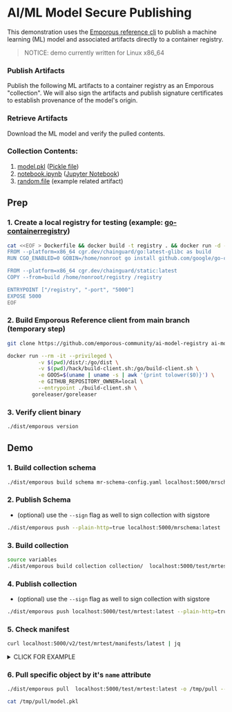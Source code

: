 # AI/ML Model Secure Publishing

This demonstration uses the [Emporous reference cli](https://github.com/emporous-community/emporous-go) to publish a machine learning (ML) model and associated artifacts directly to a container registry.

> NOTICE: demo currently written for Linux x86_64

### Publish Artifacts

Publish the following ML artifacts to a container registry as an Emporous "collection". We will also sign the artifacts and publish signature certificates to establish provenance of the model's origin.

### Retrieve Artifacts

Download the ML model and verify the pulled contents.

### Collection Contents:
1. [model.pkl](./collection/model.pkl) ([Pickle file](https://docs.python.org/3/library/pickle.html#module-pickle))
1. [notebook.ipynb](./collection/notebook.ipynb) ([Jupyter Notebook](https://jupyter-notebook.readthedocs.io/en/stable/notebook.html#notebook-documents))
1. [random.file](./collection/random.file) (example related artifact)

## Prep

### 1. Create a local registry for testing (example: [go-containerregistry](https://github.com/google/go-containerregistry))

```bash
cat <<EOF > Dockerfile && docker build -t registry . && docker run -d -p 5000:5000 --name registry registry
FROM --platform=x86_64 cgr.dev/chainguard/go:latest-glibc as build
RUN CGO_ENABLED=0 GOBIN=/home/nonroot go install github.com/google/go-containerregistry/cmd/registry@latest

FROM --platform=x86_64 cgr.dev/chainguard/static:latest
COPY --from=build /home/nonroot/registry /registry

ENTRYPOINT ["/registry", "-port", "5000"]
EXPOSE 5000
EOF
```

### 2. Build Emporous Reference client from main branch (temporary step)

```bash
git clone https://github.com/emporous-community/ai-model-registry ai-model-registry && cd ai-model-registry
```

```bash
docker run --rm -it --privileged \
          -v $(pwd)/dist/:/go/dist \
          -v $(pwd)/hack/build-client.sh:/go/build-client.sh \
          -e GOOS=$(uname | uname -s | awk '{print tolower($0)}') \
          -e GITHUB_REPOSITORY_OWNER=local \
          --entrypoint ./build-client.sh \
        goreleaser/goreleaser
```

### 3. Verify client binary

```bash
./dist/emporous version
```

## Demo
### 1. Build collection schema

```bash
./dist/emporous build schema mr-schema-config.yaml localhost:5000/mrschema:latest
```

### 2. Publish Schema

- (optional) use the `--sign` flag as well to sign collection with sigstore

```bash
./dist/emporous push --plain-http=true localhost:5000/mrschema:latest
```

### 3. Build collection

```bash
source variables 
./dist/emporous build collection collection/  localhost:5000/test/mrtest:latest --dsconfig ./mr-ds-out.yaml --plain-http=true
```

### 4. Publish collection

- (optional) use the `--sign` flag as well to sign collection with sigstore

```bash
./dist/emporous push localhost:5000/test/mrtest:latest --plain-http=true
```

### 5. Check manifest

```bash
curl localhost:5000/v2/test/mrtest/manifests/latest | jq
```

<details><summary>CLICK FOR EXAMPLE</summary>
<e>

```bash
{
  "schemaVersion": 2,
  "mediaType": "application/vnd.oci.image.manifest.v1+json",
  "config": {
    "mediaType": "application/vnd.emporous.config.v1+json",
    "digest": "sha256:478a694317a07753db2de5c74c9838390bcaee24dff20ffe2f88e3ce90495828",
    "size": 883
  },
  "layers": [
    {
      "mediaType": "text/plain; charset=utf-8",
      "digest": "sha256:10d77b9b5a4322cf38bb238f3a02c6410f539fd11dc9545fac2ade20ab39368f",
      "size": 18,
      "annotations": {
        "org.opencontainers.image.title": "random.file"
      }
    },
    {
      "mediaType": "text/plain; charset=utf-8",
      "digest": "sha256:214ebd05c7f7e74f53a630a8a020c88061ea776b650a5f64dc8997ef9a71ab75",
      "size": 5,
      "annotations": {
        "org.opencontainers.image.title": "model.pkl",
        "emporous.attributes": "{\"model\":true,\"model_bstch_size\":37,\"model_epochs\":44,\"model_load_weights\":\"done\",\"model_loss\":\"bar\",\"model_name\":\"test\",\"model_optimizer\":\"baz\",\"model_precision\":\"3.2\",\"model_return_sequences\":\"another\",\"model_save_weights\":\"idk\",\"model_shuffle\":\"other\",\"model_type\":\"foo\",\"model_verbose\":3,\"model_version\":\"3.2.1\",\"notebook\":false}"
      }
    },
    {
      "mediaType": "application/json",
      "digest": "sha256:23be9aed68166a1997b4396a6549f028d946b33fc2b68d56b8c297b84e973ebc",
      "size": 270,
      "annotations": {
        "org.opencontainers.image.title": "notebook.ipynb",
        "emporous.attributes": "{\"model\":false,\"model_bstch_size\":37,\"model_epochs\":44,\"model_load_weights\":\"done\",\"model_loss\":\"bar\",\"model_name\":\"test\",\"model_optimizer\":\"baz\",\"model_precision\":\"3.2\",\"model_return_sequences\":\"another\",\"model_save_weights\":\"idk\",\"model_shuffle\":\"other\",\"model_type\":\"foo\",\"model_verbose\":3,\"model_version\":\"3.2.1\",\"notebook\":true}"
      }
    }
  ],
  "annotations": {
    "emporous.schema": "localhost:5000/mrschema:latest"
  }
}
```

</e>
</details>

### 6. Pull specific object by it's `name` attribute

```bash
./dist/emporous pull  localhost:5000/test/mrtest:latest -o /tmp/pull --plain-http=true --no-verify=true --attributes mr-attributes.yaml

cat /tmp/pull/model.pkl
```
